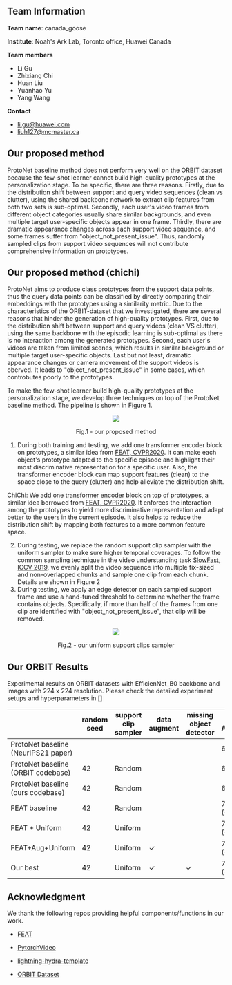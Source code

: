 ## Team Information
**Team name**: canada_goose

**Institute**:  Noah's Ark Lab, Toronto office, Huawei Canada

**Team members**
- Li Gu
- Zhixiang Chi
- Huan Liu
- Yuanhao Yu
- Yang Wang

**Contact**
- li.gu@huawei.com
- liuh127@mcmaster.ca

## Our proposed method
ProtoNet baseline method does not perform very well on the ORBIT dataset because the few-shot learner cannot build high-quality prototypes at the personalization stage.
To be specific, there are three reasons. Firstly, due to the distribution shift between support and query video sequences (clean vs clutter), using the shared backbone network to extract clip features from both two sets is sub-optimal. Secondly, each user's video frames from different object 
categories usually share similar backgrounds, and even multiple target user-specific objects appear in one frame. Thirdly, there are dramatic appearance changes across each 
support video sequence, and some frames suffer from "object_not_present_issue". Thus, randomly sampled clips from support video sequences will not contribute comprehensive information 
on prototypes.

## Our proposed method (chichi)
ProtoNet aims to produce class prototypes from the support data points, thus the query data points can be classified by directly comparing their embeddings with the prototypes using a similarity metric. Due to the characteristics of the ORBIT-dataset that we investigated, there are several reasons that hinder the generation of high-quality prototypes. First, due to the distribution shift between support and query videos (clean VS clutter), using the same backbone with the episodic learning is sub-optimal as there is no interaction among the generated prototypes. Second, each user's videos are taken from limited scenes, which results in similar background or multiple target user-specific objects. Last but not least, dramatic appearance changes or camera movement of the support videos is oberved. It leads to "object_not_present_issue" in some cases, which controbutes poorly to the prototypes.

To make the few-shot learner build high-quality prototypes at the personalization stage, we develop three techniques on top of the ProtoNet baseline method. 
The pipeline is shown in Figure 1.

<p align = "center">
<img src = "https://github.com/Guliisgreat/ORBIT_Challenge_2022_Team_canada_goose/blob/main/docs/orbit_pipline.JPG">
</p>
<p align = "center">
Fig.1 - our proposed method 
</p>

1. During both training and testing, we add one transformer encoder block on prototypes, a similar idea from [FEAT, CVPR2020](https://openaccess.thecvf.com/content_CVPR_2020/papers/Ye_Few-Shot_Learning_via_Embedding_Adaptation_With_Set-to-Set_Functions_CVPR_2020_paper.pdf). 
It can make each object's prototype adapted to the specific episode and highlight their most discriminative representation for a specific user. 
Also, the transformer encoder block can map support features (clean) to the space close to the query (clutter) and help alleviate the distribution shift.

  ChiChi: We add one transformer encoder block on top of prototypes, a similar idea borrowed from [FEAT, CVPR2020](https://openaccess.thecvf.com/content_CVPR_2020/papers/Ye_Few-Shot_Learning_via_Embedding_Adaptation_With_Set-to-Set_Functions_CVPR_2020_paper.pdf). It enforces the interaction among the prototypes to yield more discriminative representation and adapt better to the users in the current episode.  It also helps to reduce the distribution shift by mapping both features to a more common feature space.

2. During testing, we replace the random support clip sampler with the uniform sampler to make sure higher temporal coverages. To follow the common sampling technique in the video
understanding task [SlowFast, ICCV 2019](https://openaccess.thecvf.com/content_ICCV_2019/papers/Feichtenhofer_SlowFast_Networks_for_Video_Recognition_ICCV_2019_paper.pdf), 
we evenly split the video sequence into multiple fix-sized and non-overlapped chunks and sample one clip from each chunk. Details are shown in Figure 2
3. During testing, we apply an edge detector on each sampled support frame and use a hand-tuned threshold to determine whether the frame contains objects. 
Specifically, if more than half of the frames from one clip are identified with "object_not_present_issue", that clip will be removed.

<p align = "center">
<img src = "https://github.com/Guliisgreat/ORBIT_Challenge_2022_Team_canada_goose/blob/main/docs/uniform_sampler.JPG">
</p>
<p align = "center">
Fig.2 - our uniform support clips sampler 
</p>


[//]: # (We propose a novel ...)

[//]: # ()
[//]: # (Several challenges we found from ORBIT dataset)

[//]: # (1. Domain shift between clean &#40;support set&#41; and clutter &#40;query set&#41; video sequences)

[//]: # (2. Videos collected from same user &#40;episode&#41; have similar backgrounds, where even some frames include multiple target objects &#40;issue link&#41;)

[//]: # (3. The appearance of each frame has a dramatic change across the video sequence )

[//]: # (4. Some frames have no object present and thus cannot contribute strong information to calculating prototypes  )

[//]: # ()
[//]: # (**Solution**: )

[//]: # (1. To highlight the most discriminative representation for a user, we apply a transformer encoder layer on top of original calculated prototypes to enable strong co-adaptation)

[//]: # (of each object &#40;Idea borrowed from FEAT&#41;)

[//]: # (2. Introduce data augmentation techniques)

[//]: # (3. To contribute high quality embeddings for prototypes , the sampled support clips from each video sequence need to have strong temporal coverage. Also, we hypothesis that the longer)

[//]: # (video sequence will contribute more information. Thus, we introduce our uniform clip sampler...)

[//]: # (4. To avoid sampled support clips have non-object, we apply the edge detector on each sampled support frames. If over half of frames from one support clip have non-object, )

[//]: # (that clip will be removed  )
[//]: # ()
[//]: # ()
[//]: # ()
[//]: # ()
[//]: # (Highlights &#40;71.5&#41; &#40;Required&#41; feat + uniform_fixe_chunk_20 )

[//]: # (1. refactored data pipline --> Introduce more episodes diversity + data augmenetation &#40;engineering contribution&#41;)

[//]: # (2. Replace ProtoNet with FEAT &#40;FSL: visualization + novelty&#41;)

[//]: # (3. Freeze BN layer, because BN performs poorly when i.i.d assumption violated;)

[//]: # (4. testing support clips sampler &#40;video understanding: temporal coverage&#41;)

[//]: # (5. canny detector &#40;optional&#41;)

## Our ORBIT  Results
Experimental results on ORBIT datasets with EfficienNet_B0 backbone and images with 224 x 224 resolution. Please check the detailed experiment setups and hyperparameters in [] 

|                                     | random seed | support clip sampler | data augment | missing object detector | Frame Accuracy | Checkpoint |
|-------------------------------------|-------------|----------------------|--------------|-------------------------|----------------|------------|
| ProtoNet baseline (NeurIPS21 paper) |             |                      |              |                         | 66.3           |            |
| ProtoNet baseline (ORBIT codebase)  | 42          | Random               |              |                         | 63.73          | [ProtoNet_baseline](https://github.com/microsoft/ORBIT-Dataset/raw/master/checkpoints/orbit_cluve_protonets_efficientnetb0_224_lite.pth)          |
| ProtoNet baseline (ours codebase)   | 42          | Random               |              |                         | 66.27          | [ProtoNet_baseline](https://github.com/microsoft/ORBIT-Dataset/raw/master/checkpoints/orbit_cluve_protonets_efficientnetb0_224_lite.pth)          |
| FEAT baseline                       | 42          | Random               |              |                         | 70.13 (+3.86)  | [FEAT_baseline](https://drive.google.com/drive/folders/1juvUjdF-h65z_372hKIJKdW3OkzTG1Re?usp=sharing)          |
| FEAT + Uniform                      | 42          | Uniform              |              |                         | 70.69 (+4.42)  | [FEAT_baseline](https://drive.google.com/drive/folders/1juvUjdF-h65z_372hKIJKdW3OkzTG1Re?usp=sharing)           |
| FEAT+Aug+Uniform                    | 42          | Uniform              |       ✓      |                         | 71.57 (+5.3)   | [FEAT_data_aug](https://drive.google.com/drive/folders/1BhxylCNmAt6dQ-nHXw4Orv62kBiZkHAH?usp=sharing)           |
| Our best                            | 42          | Uniform              |       ✓      |            ✓            | 71.69 (+5.42)  | [FEAT_data_aug](https://drive.google.com/drive/folders/1BhxylCNmAt6dQ-nHXw4Orv62kBiZkHAH?usp=sharing)           |


[//]: # (## Prerequisites)

[//]: # ()
[//]: # (The following packages are required to run the scripts:)

[//]: # ()
[//]: # (- [PyTorch-1.4 and torchvision]&#40;https://pytorch.org&#41;)

[//]: # ()
[//]: # (- Package [tensorboardX]&#40;https://github.com/lanpa/tensorboardX&#41;)

[//]: # ()
[//]: # (- Dataset: please download the dataset and put images into the folder data/[name of the dataset, miniimagenet or cub]/images)

[//]: # ()
[//]: # (- Pre-trained weights: please download the [pre-trained weights]&#40;https://drive.google.com/open?id=14Jn1t9JxH-CxjfWy4JmVpCxkC9cDqqfE&#41; of the encoder if needed. The pre-trained weights can be downloaded in a [zip file]&#40;https://drive.google.com/file/d/1XcUZMNTQ-79_2AkNG3E04zh6bDYnPAMY/view?usp=sharing&#41;.)

[//]: # ()
[//]: # ()
[//]: # (## Code Structures)

[//]: # (To reproduce our experiments, please use **run.py**. There are four parts in the code.)

[//]: # ( - `model`: It contains the main files of the code, including the few-shot learning trainer, the dataloader, the network architectures, and baseline and comparison models.)

[//]: # ( - `data`: Images and splits for the data sets.)

[//]: # ( - `saves`: The pre-trained weights of different networks.)

[//]: # ( - `checkpoints`: To save the trained models.)

[//]: # ()
[//]: # (## Reproduce our result on ORBIT Challenge 2022 Leaderboard)

[//]: # (Please use **train_fsl.py** and follow the instructions below. FEAT meta-learns the embedding adaptation process such that all the training instance embeddings in a task is adapted, based on their contextual task information, using Transformer. The file will automatically evaluate the model on the meta-test set with 10,000 tasks after given epochs.)


## Acknowledgment

We thank the following repos providing helpful components/functions in our work.

- [FEAT](https://github.com/Sha-Lab/FEAT/tree/47bdc7c1672e00b027c67469d0291e7502918950)

- [PytorchVideo](https://github.com/facebookresearch/pytorchvideo)

- [lightning-hydra-template](https://github.com/ashleve/lightning-hydra-template)

- [ORBIT Dataset](https://github.com/microsoft/ORBIT-Dataset)


[//]: # (## Arguments)

[//]: # (The train_fsl.py takes the following command line options &#40;details are in the `model/utils.py`&#41;:)

[//]: # ()
[//]: # (**Task Related Arguments**)

[//]: # (- `dataset`: Option for the dataset &#40;`MiniImageNet`, `TieredImageNet`, or `CUB`&#41;, default to `MiniImageNet`)

[//]: # ()
[//]: # (- `way`: The number of classes in a few-shot task during meta-training, default to `5`)

[//]: # ()
[//]: # (- `eval_way`: The number of classes in a few-shot task during meta-test, default to `5`)

[//]: # ()
[//]: # (- `shot`: Number of instances in each class in a few-shot task during meta-training, default to `1`)

[//]: # ()
[//]: # (- `eval_shot`: Number of instances in each class in a few-shot task during meta-test, default to `1`)

[//]: # ()
[//]: # (- `query`: Number of instances in each class to evaluate the performance during meta-training, default to `15`)

[//]: # ()
[//]: # (- `eval_query`: Number of instances in each class to evaluate the performance during meta-test, default to `15`)

[//]: # ()
[//]: # (**Optimization Related Arguments**)

[//]: # (- `max_epoch`: The maximum number of training epochs, default to `200`)

[//]: # ()
[//]: # (- `episodes_per_epoch`: The number of tasks sampled in each epoch, default to `100`)

[//]: # ()
[//]: # (- `num_eval_episodes`: The number of tasks sampled from the meta-val set to evaluate the performance of the model &#40;note that we fix sampling 10,000 tasks from the meta-test set during final evaluation&#41;, default to `200`)

[//]: # ()
[//]: # (- `lr`: Learning rate for the model, default to `0.0001` with pre-trained weights)

[//]: # ()
[//]: # (- `lr_mul`: This is specially designed for set-to-set functions like FEAT. The learning rate for the top layer will be multiplied by this value &#40;usually with faster learning rate&#41;. Default to `10`)

[//]: # ()
[//]: # (- `lr_scheduler`: The scheduler to set the learning rate &#40;`step`, `multistep`, or `cosine`&#41;, default to `step`)

[//]: # ()
[//]: # (- `step_size`: The step scheduler to decrease the learning rate. Set it to a single value if choose the `step` scheduler and provide multiple values when choosing the `multistep` scheduler. Default to `20`)

[//]: # ()
[//]: # (- `gamma`: Learning rate ratio for `step` or `multistep` scheduler, default to `0.2`)

[//]: # ()
[//]: # (- `fix_BN`: Set the encoder to the evaluation mode during the meta-training. This parameter is useful when meta-learning with the WRN. Default to `False`)

[//]: # ()
[//]: # (- `augment`: Whether to do data augmentation or not during meta-training, default to `False`)

[//]: # ()
[//]: # (- `mom`: The momentum value for the SGD optimizer, default to `0.9`)

[//]: # ()
[//]: # (- `weight_decay`: The weight_decay value for SGD optimizer, default to `0.0005`)

[//]: # ()
[//]: # (**Model Related Arguments**)

[//]: # (- `model_class`: The model to use during meta-learning. We provide implementations for baselines &#40;`MatchNet` and `ProtoNet`&#41;, set-to-set functions &#40;`BILSTM`, `DeepSet`, `GCN`, and our `FEAT` variants&#41;. We also include an instance-specific embedding adaptation approach `FEAT`, which is discussed in the old version of the paper. `SemiFEAT` is the one which combines the unlabeled query set instances into the feature adaptation in a transductive manner, while `SemiProtoFEAT` applies Semi-ProtoNet over the transductively transformed embeddings of `SemiFEAT`. Default to `FEAT`)

[//]: # ()
[//]: # (- `use_euclidean`: Use the euclidean distance or the cosine similarity to compute pairwise distances. We use the euclidean distance in the paper. Default to `False`)

[//]: # ()
[//]: # (- `backbone_class`: Types of the encoder, i.e., the convolution network &#40;`ConvNet`&#41;, ResNet-12 &#40;`Res12`&#41;, or Wide ResNet &#40;`WRN`&#41;, default to `ConvNet`)

[//]: # ()
[//]: # (- `balance`: This is the balance weight for the contrastive regularizer. Default to `0`)

[//]: # ()
[//]: # (- `temperature`: Temperature over the logits, we #divide# logits with this value. It is useful when meta-learning with pre-trained weights. Default to `1`)

[//]: # ()
[//]: # (- `temperature2`: Temperature over the logits in the regularizer, we divide logits with this value. This is specially designed for the contrastive regularizer. Default to `1`)

[//]: # ()
[//]: # (**Other Arguments** )

[//]: # (- `orig_imsize`: Whether to resize the images before loading the data into the memory. `-1` means we do not resize the images and do not read all images into the memory. Default to `-1`)

[//]: # ()
[//]: # (- `multi_gpu`: Whether to use multiple gpus during meta-training, default to `False`)

[//]: # ()
[//]: # (- `gpu`: The index of GPU to use. Please provide multiple indexes if choose `multi_gpu`. Default to `0`)

[//]: # ()
[//]: # (- `log_interval`: How often to log the meta-training information, default to every `50` tasks)

[//]: # ()
[//]: # (- `eval_interval`: How often to validate the model over the meta-val set, default to every `1` epoch)

[//]: # ()
[//]: # (- `save_dir`: The path to save the learned models, default to `./checkpoints`)

[//]: # ()
[//]: # (Running the command without arguments will train the models with the default hyper-parameter values. Loss changes will be recorded as a tensorboard file.)

[//]: # ()
[//]: # (## Training scripts for FEAT)

[//]: # ()
[//]: # (For example, to train the 1-shot/5-shot 5-way FEAT model with ConvNet backbone on MiniImageNet:)

[//]: # ()
[//]: # (    $ python train_fsl.py  --max_epoch 200 --model_class FEAT --use_euclidean --backbone_class ConvNet --dataset MiniImageNet --way 5 --eval_way 5 --shot 1 --eval_shot 1 --query 15 --eval_query 15 --balance 1 --temperature 64 --temperature2 16 --lr 0.0001 --lr_mul 10 --lr_scheduler step --step_size 20 --gamma 0.5 --gpu 8 --init_weights ./saves/initialization/miniimagenet/con-pre.pth --eval_interval 1)

[//]: # (    $ python train_fsl.py  --max_epoch 200 --model_class FEAT --use_euclidean --backbone_class ConvNet --dataset MiniImageNet --way 5 --eval_way 5 --shot 5 --eval_shot 5 --query 15 --eval_query 15 --balance 0.1 --temperature 32 --temperature2 64 --lr 0.0001 --lr_mul 10 --lr_scheduler step --step_size 20 --gamma 0.5 --gpu 14 --init_weights ./saves/initialization/miniimagenet/con-pre.pth --eval_interval 1)

[//]: # ()
[//]: # (to train the 1-shot/5-shot 5-way FEAT model with ResNet-12 backbone on MiniImageNet:)

[//]: # ()
[//]: # (    $ python train_fsl.py  --max_epoch 200 --model_class FEAT  --backbone_class Res12 --dataset MiniImageNet --way 5 --eval_way 5 --shot 1 --eval_shot 1 --query 15 --eval_query 15 --balance 0.01 --temperature 64 --temperature2 64 --lr 0.0002 --lr_mul 10 --lr_scheduler step --step_size 40 --gamma 0.5 --gpu 1 --init_weights ./saves/initialization/miniimagenet/Res12-pre.pth --eval_interval 1 --use_euclidean)

[//]: # (    $ python train_fsl.py  --max_epoch 200 --model_class FEAT  --backbone_class Res12 --dataset MiniImageNet --way 5 --eval_way 5 --shot 5 --eval_shot 5 --query 15 --eval_query 15 --balance 0.1 --temperature 64 --temperature2 32 --lr 0.0002 --lr_mul 10 --lr_scheduler step --step_size 40 --gamma 0.5 --gpu 0 --init_weights ./saves/initialization/miniimagenet/Res12-pre.pth --eval_interval 1 --use_euclidean)

[//]: # ()
[//]: # (to train the 1-shot/5-shot 5-way FEAT model with ResNet-12 backbone on TieredImageNet:)

[//]: # ()
[//]: # (    $ python train_fsl.py  --max_epoch 200 --model_class FEAT  --backbone_class Res12 --dataset TieredImageNet --way 5 --eval_way 5 --shot 1 --eval_shot 1 --query 15 --eval_query 15 --balance 0.1 --temperature 64 --temperature2 64 --lr 0.0002 --lr_mul 10 --lr_scheduler step --step_size 20 --gamma 0.5 --gpu 0 --init_weights ./saves/initialization/tieredimagenet/Res12-pre.pth --eval_interval 1  --use_euclidean)

[//]: # (    $ python train_fsl.py  --max_epoch 200 --model_class FEAT  --backbone_class Res12 --dataset TieredImageNet --way 5 --eval_way 5 --shot 5 --eval_shot 5 --query 15 --eval_query 15 --balance 0.1 --temperature 32 --temperature2 64 --lr 0.0002 --lr_mul 10 --lr_scheduler step --step_size 40 --gamma 0.5 --gpu 0 --init_weights ./saves/initialization/tieredimagenet/Res12-pre.pth --eval_interval 1  --use_euclidean)

[//]: # ()
[//]: # (## Acknowledgment)

[//]: # (We thank the following repos providing helpful components/functions in our work.)

[//]: # (- [ProtoNet]&#40;https://github.com/cyvius96/prototypical-network-pytorch&#41;)

[//]: # ()
[//]: # (- [MatchingNet]&#40;https://github.com/gitabcworld/MatchingNetworks&#41;)

[//]: # ()
[//]: # (- [PFA]&#40;https://github.com/joe-siyuan-qiao/FewShot-CVPR/&#41;)

[//]: # ()
[//]: # (- [Transformer]&#40;https://github.com/jadore801120/attention-is-all-you-need-pytorch&#41;)

[//]: # ()
[//]: # (- [MetaOptNet]&#40;https://github.com/kjunelee/MetaOptNet/&#41;)

